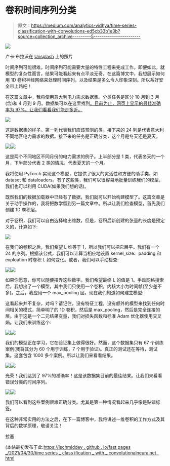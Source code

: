 # 卷积时间序列分类

> 原文：<https://medium.com/analytics-vidhya/time-series-classification-with-convolutions-ed5cb33b1e3b?source=collection_archive---------5----------------------->

![](img/753d2b1ea34948ec992b25542ec96ec6.png)

卢卡·布拉沃在 [Unsplash](https://unsplash.com?utm_source=medium&utm_medium=referral) 上的照片

时间序列可能很难。时间序列可能需要大量的特性工程来完成工作。即便如此，就模型的复杂性而言，结果可能看起来有点平淡无奇。在这篇博文中，我想展示如何用 1D 卷积神经网络来处理时间序列，以及结果是多么令人印象深刻。所以系好安全带上路吧！

在这篇文章中，我将使用意大利电力需求数据集。分类任务是区分 10 月到 3 月(含)和 4 月到 9 月。数据集可以在这里找到[。目前为止，网页上显示的最佳准确率为 97%。让我们看看我们能走多近。](http://www.timeseriesclassification.com/description.php?Dataset=ItalyPowerDemand)

![](img/18031621747b2b3f80665584d86b8877.png)

这是数据集的样子。第一列代表我们应该预测的类。接下来的 24 列是代表意大利不同地区电力需求的数据。接下来的任务是正确分类，这个月是冬天还是夏天。

![](img/c46084e756b57bb91950698f82c3a86d.png)![](img/eb3d9df7f1147042884056cbb10f463e.png)

这是两个不同地区不同月份的电力需求的例子。上半部分是 1 类，代表冬天的一个月，下半部分代表 2 类的情况，代表夏天的一个月。

我将使用 PyTorch 实现这个模型，它提供了很大的灵活性和方便的助手类，如 dataset 和 dataloaders。有了这些类，我们可以很容易地批量训练我们的模型，我们也可以利用 CUDA(如果我们想的话)。

既然我们的数据加载器中已经有了数据，我们就可以开始构建模型了。这篇文章是关于动手操作的，我将把数学留到另一篇文章中。所以让我们检查模型，首先我们创建 1D 卷积层。

对于卷积，我们可以自由选择输出维数，但是，卷积后新创建的张量的长度是预定义的，计算如下:

![](img/7c3fe216dbe30600350ed8769c5f08c3.png)

在我们的卷积之后，我们希望 L 维等于 1，所以我们可以把它展平。我们有一个 24 的序列。根据该公式，我们可以计算当相应地设置 kernel_size、padding 和 exploation 时卷积 L 如何变化。或者，我们可以手动检查:

![](img/a5d631caaee894c017f40624b9974f8f.png)![](img/d037e5efd488d9bfb0952bf80b06f7a0.png)

如果你愿意，你可以随便摆弄这些数字。我们希望最终 L 的值是 1。手动网格搜索后，我想出了一个模型，其中我们只使用一个卷积，内核大小为时间帧(至少差不多)。之后，我应用一个 max_pooling 层。现在我们知道如何建立模型:

这看起来并不复杂，对吗？请记住，没有特征工程，没有额外的模型来找到任何时间相关的模式，简单明了的 1D 卷积，然后是 max_pooling，然后是完全连接的层。由于这是一个二元结果变量，我们对损失函数和标准 Adam 优化器使用交叉熵。让我们来训练这个:

![](img/bcb1c10e263bebdd20807873043cd124.png)![](img/0d7214f691fcbdf7a67708b7484ec3bf.png)

我们的模型正在学习，它在验证集上做得很好。然而，这个数据集只有 67 个训练案例(我将其分为 60 个用于训练，7 个用于验证)。真正的测试还在等待，测试集。这套包含 1000 多个案例。所以让我们来看看结果。

![](img/b417bee46a63b328533c48bb18a5f4fc.png)![](img/a3bfe5b22ee17e4ff5b69ce08c650beb.png)

光荣！我们达到了 97%的准确率！这是该数据集目前的最佳结果。让我们来看看错误分类的时间序列。

![](img/4d459556ae40b250e2159dcea0eeef8a.png)![](img/152edbc0ae5205b4dabf3fe87697ce55.png)

我们可以看到这些案例很难正确分类。尤其是第一种情况看起来几乎像是贴错标签。

在这种非常实用的方法之后，在下一篇博客中，我将讲述一维卷积的工作方式及其背后的数学原理，敬请关注！

拉塞

(本帖最初发布于此:[https://lschmiddey . github . io/fast pages _/2021/04/30/time series _ class ification _ with _ convolutionalneuralnet . html](https://lschmiddey.github.io/fastpages_/2021/04/30/Timeseries_Classification_with_ConvolutionalNeuralNet.html)